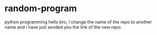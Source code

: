 # random-program
python programming
hello bro, I change the name of the repo to another name and i have just sended you the link of the new repo.
